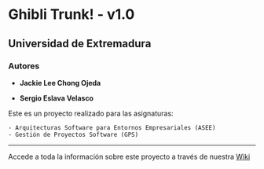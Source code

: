 # Ghibli Trunk! - v1.0

## Universidad de Extremadura

### Autores

- **Jackie Lee Chong Ojeda**

- **Sergio Eslava Velasco**

Este es un proyecto realizado para las asignaturas:

    - Arquitecturas Software para Entornos Empresariales (ASEE)
    - Gestión de Proyectos Software (GPS)

---

Accede a toda la información sobre este proyecto a través de nuestra [Wiki](https://github.com/UniExtremadura/gps-project-gb-04/wiki)

